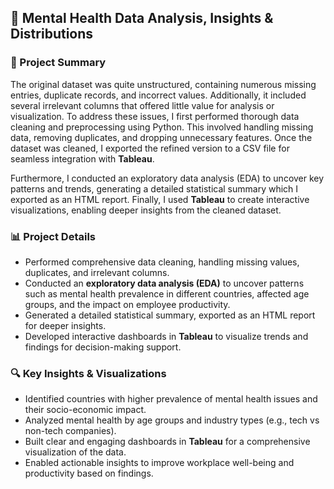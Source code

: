 <h2>🧠 Mental Health Data Analysis, Insights & Distributions</h2>

<h3>📌 Project Summary</h3>
<p>
The original dataset was quite unstructured, containing numerous missing entries, duplicate records, and incorrect values. Additionally, it included several irrelevant columns that offered little value for analysis or visualization. To address these issues, I first performed thorough data cleaning and preprocessing using Python. This involved handling missing data, removing duplicates, and dropping unnecessary features. Once the dataset was cleaned, I exported the refined version to a CSV file for seamless integration with <b>Tableau</b>.
</p>

<p>
Furthermore, I conducted an exploratory data analysis (EDA) to uncover key patterns and trends, generating a detailed statistical summary which I exported as an HTML report. Finally, I used <b>Tableau</b> to create interactive visualizations, enabling deeper insights from the cleaned dataset.
</p>

<h3>📊 Project Details</h3>
<ul>
  <li>Performed comprehensive data cleaning, handling missing values, duplicates, and irrelevant columns.</li>
  <li>Conducted an <b>exploratory data analysis (EDA)</b> to uncover patterns such as mental health prevalence in different countries, affected age groups, and the impact on employee productivity.</li>
  <li>Generated a detailed statistical summary, exported as an HTML report for deeper insights.</li>
  <li>Developed interactive dashboards in <b>Tableau</b> to visualize trends and findings for decision-making support.</li>
</ul>

<h3>🔍 Key Insights & Visualizations</h3>
<ul>
  <li>Identified countries with higher prevalence of mental health issues and their socio-economic impact.</li>
  <li>Analyzed mental health by age groups and industry types (e.g., tech vs non-tech companies).</li>
  <li>Built clear and engaging dashboards in <b>Tableau</b> for a comprehensive visualization of the data.</li>
  <li>Enabled actionable insights to improve workplace well-being and productivity based on findings.</li>
</ul>

